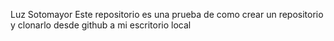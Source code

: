 Luz Sotomayor
Este repositorio es una prueba de como crear un repositorio y clonarlo desde github a mi escritorio local

